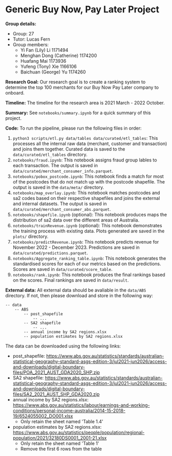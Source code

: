 # Generic Buy Now, Pay Later Project

**Group details:**
- Group: 27
- Tutor: Lucas Fern
- Group members:
    - Yi Fan (Lily) Li 1171494
    - Menghan Dong (Catherine) 1174200
    - Huafang Mai 1173936
    - Yufeng (Tony) Xie 1166106
    - Baichuan (George) Yu 1174260

**Research Goal:** Our research goal is to create a ranking system to determine the top 100 merchants for our Buy Now Pay Later company to onboard.

**Timeline:** The timeline for the research area is 2021 March - 2022 October.

**Summary:** See `notebooks/summary.ipynb` for a quick summary of this project.

**Code:**
To run the pipeline, please run the following files in order:
1. `python3 scripts/etl.py data/tables data/curated/etl_tables`: This processes all the internal raw data (merchant, customer and transaction) and joins them together. Curated data is saved to the `data/curated/etl_tables` directory.
2. `notebooks/fraud.ipynb`: This notebook assigns fraud group lables to each transaction. The output is saved in `data/curated/merchant_consumer_info.parquet`. 
3. `notebooks/pobox_postcode.ipynb`: This notebook finds a match for most of the postcodes that do not match up with the postcode shapefile. The output is saved in the `data/meta/` directory.
4. `notebooks/map_overlay.ipynb`: This notebook matches postcodes and sa2 codes based on their respective shapefiles and joins the external and internal datasets. The output is saved in `data/curated/merchant_consumer_abs.parquet`.
5. `notebooks/shapefile.ipynb` (optional): This notebook produces maps the distribution of sa2 data over the different areas of Australia.
6. `notebooks/trainRevenue.ipynb` (optional): This notebook demonstrates the training process with existing data. Plots generated are saved in the `plots/` directory.
7. `notebooks/predictRevenue.ipynb`: This notebook predicts revenue for November 2022 - December 2023. Predictions are saved in `data/curated/predictions.parquet`.
8. `notebooks/Aggregate_ranking_table.ipynb`: This notebook generates the standardised scores for each of our metrics based on the predictions. Scores are saved in `data/curated/score_table`.
8. `notebooks/rank.ipynb`: This notebook produces the final rankings based on the scores. Final rankings are saved in `data/result`.

**External data:**
All external data should be avaliable in the `data/ABS` directory. If not, then please download and store in the following way:
```
-- data
    -- ABS
        -- post_shapefile
            -- ...
        -- SA2 shapefile
            -- ...
        -- annual income by SA2 regions.xlsx
        -- population estimates by SA2 regions.xlsx
```
The data can be downloaded using the following links:
- post_shapefile: https://www.abs.gov.au/statistics/standards/australian-statistical-geography-standard-asgs-edition-3/jul2021-jun2026/access-and-downloads/digital-boundary-files/POA_2021_AUST_GDA2020_SHP.zip
- SA2 shapefile: https://www.abs.gov.au/statistics/standards/australian-statistical-geography-standard-asgs-edition-3/jul2021-jun2026/access-and-downloads/digital-boundary-files/SA2_2021_AUST_SHP_GDA2020.zip
- annual income by SA2 regions.xlsx: https://www.abs.gov.au/statistics/labour/earnings-and-working-conditions/personal-income-australia/2014-15-2018-19/6524055002_DO001.xlsx
    - Only retain the sheet named 'Table 1.4'
- population estimates by SA2 regions.xlsx: https://www.abs.gov.au/statistics/people/population/regional-population/2021/32180DS0001_2001-21.xlsx
    - Only retain the sheet named 'Table 1'
    - Remove the first 6 rows from the table